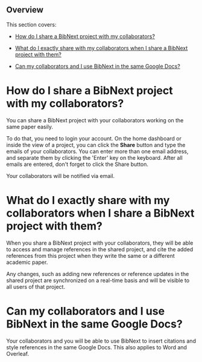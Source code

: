 ## Overview  

This section covers:  

* [How do I share a BibNext project with my collaborators?](#share)  

* [What do I exactly share with my collaborators when I share a BibNext project with them?](#what-to-share)  

* [Can my collaborators and I use BibNext in the same Google Docs?](#google-doc)  

<a name='share'></a>  

# How do I share a BibNext project with my collaborators?  

You can share a BibNext project with your collaborators working on the same paper easily.  

To do that, you need to login your account. On the home dashboard or inside the view of a project, you can click the <b>Share</b> button and type the emails of your collaborators. You can enter more than one email address, and separate them by clicking the 'Enter' key on the keyboard. After all emails are entered, don't forget to click the Share button.  

Your collaborators will be notified via email.  

<a name='what-to-share'></a>  

# What do I exactly share with my collaborators when I share a BibNext project with them?  

When you share a BibNext project with your collaborators, they will be able to access and manage references in the shared project, and cite the added references from this project when they write the same or a different academic paper.  

Any changes, such as adding new references or reference updates in the shared project are synchronized on a real-time basis and will be visible to all users of that project.  

<a name='google-doc'></a>  

# Can my collaborators and I use BibNext in the same Google Docs?  

Your collaborators and you will be able to use BibNext to insert citations and style references in the same Google Docs. This also applies to Word and Overleaf.  

